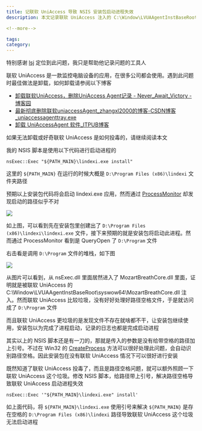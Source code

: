```yaml
---
title: 记联软 UniAccess 导致 NSIS 安装包启动进程失效
description: 本文记录联软 UniAccess 注入的 C:\Window\LVUAAgentInstBaseRoot\syswow64\MozartBreathCore.dll 导致 NSIS 安装包启动进程失效，启动进程直接结束问题。且给出 NSIS 安装包脚本的规避方法

<!--more-->

tags: 
category: 
---
```


<!-- CreateTime:2023/2/16 17:04:24 -->


<!-- 发布 -->
<!-- 博客 -->

特别感谢 [lsj](https://blog.sdlsj.net) 定位到此问题，我只是帮助他记录问题的工具人

联软 UniAccess 是一款监控电脑设备的应用，在很多公司都会使用。遇到此问题时最佳做法是卸载，如何卸载请参阅以下博客

- [卸载联软UniAccess，删除UniAccess Agent记录 - Never_Await_Victory - 博客园](https://www.cnblogs.com/SuChen1994/p/13905448.html )
- [最新彻底删除联软uniaccessAgent_zhangxl2000的博客-CSDN博客_uniaccessagenttray.exe](https://blog.csdn.net/zhangxl2000/article/details/117084871 )
- [卸载 UniAccessAgent 软件_ITPUB博客](http://blog.itpub.net/26736162/viewspace-2649514/ )

如果无法卸载或好奇联软 UniAccess 是如何投毒的，请继续阅读本文

我的 NSIS 脚本是使用以下代码进行启动进程的

```
nsExec::Exec "${PATH_MAIN}\lindexi.exe install"
```

这里的 `${PATH_MAIN}` 在运行的时候大概是 `D:\Program Files (x86)\lindexi` 文件夹路径

预期以上安装包代码将会启动 lindexi.exe 应用，然而通过 [ProcessMonitor](https://learn.microsoft.com/en-us/sysinternals/downloads/procmon) 却发现启动的路径似乎不对

<!-- ![](image/记联软 UniAccess 导致 NSIS 安装包启动进程失效/记联软 UniAccess 导致 NSIS 安装包启动进程失效0.png) -->

![](http://cdn.lindexi.site/lindexi%2F20232161733498313.jpg)

如上图，可以看到先在安装包里创建出了 `D:\Program Files (x86)\lindexi\lindexi.exe` 文件，接下来预期的就是安装包将启动此进程。然而通过 ProcessMonitor 看到是 QueryOpen 了 `D:\Program` 文件

右击看是调用 `D:\Program` 文件的堆栈，如下图

<!-- ![](image/记联软 UniAccess 导致 NSIS 安装包启动进程失效/记联软 UniAccess 导致 NSIS 安装包启动进程失效1.png) -->

![](http://cdn.lindexi.site/lindexi%2F2023216173894089.jpg)

从图片可以看到，从 nsExec.dll 里面居然进入了 MozartBreathCore.dll 里面，证明就是被联软 UniAccess 的 C:\Window\LVUAAgentInstBaseRoot\syswow64\MozartBreathCore.dll 注入。然而联软 UniAccess 比较垃圾，没有好好处理好路径空格文件，于是就访问成了 `D:\Program` 文件

而且联软 UniAccess 更垃圾的是发现文件不存在就啥都不干，让安装包继续使用，安装包以为完成了进程启动，记录的日志也都是完成启动进程

其实以上的 NSIS 脚本还是有一刀的，那就是传入的参数是没有给带空格的路径加上引号。不过在 Win32 的 [CreateProcess](https://learn.microsoft.com/zh-cn/windows/win32/api/processthreadsapi/nf-processthreadsapi-createprocessw) 方法可以很好处理此问题，会自动识别路径空格。因此安装包在没有联软 UniAccess 情况下可以很好进行安装

既然知道了联软 UniAccess 投毒了，而且是路径空格问题，就可以额外照顾一下联软 UniAccess 这个垃圾。修改 NSIS 脚本，给路径带上引号，解决路径空格导致联软 UniAccess 启动进程失效

```
nsExec::Exec '"${PATH_MAIN}\lindexi.exe" install'
```

如上面代码，将 `${PATH_MAIN}\lindexi.exe` 使用引号来解决 `${PATH_MAIN}` 是存在空格的 `D:\Program Files (x86)\lindexi` 路径导致联软 UniAccess 这个垃圾无法启动进程
